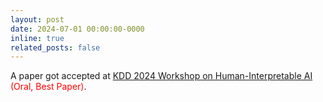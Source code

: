 ```yaml
---
layout: post
date: 2024-07-01 00:00:00-0000
inline: true
related_posts: false
---
```


A paper got accepted at <a href='https://human-interpretable-ai.github.io'>KDD 2024 Workshop on Human-Interpretable AI</a> <FONT COLOR="#FF0000">(Oral, Best Paper)</FONT>.